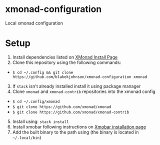 # xmonad-configuration

Local xmonad configuration

# Setup

1. Install dependencies listed on
[XMonad Install Page](https://xmonad.org/INSTALL.html)
2. Clone this repository using the following commands:
- `$ cd ~/.config && git clone https://github.com/blakekjohnson/xmonad-configuration xmonad`
3. If `stack` isn't already installed install it using package manager
4. Clone `xmonad` and `xmonad-contrib` repositories into the xmonad config
- `$ cd ~/.config/xmonad`
- `$ git clone https://github.com/xmonad/xmonad`
- `$ git clone https://github.com/xmonad/xmonad-contrib`
5. Install using: `stack install`
6. Install xmobar following instructions on [Xmobar installation page](https://codeberg.org/xmobar/xmobar#installation)
6. Add the built binary to the path using
(the binary is located in `~/.local/bin`)


